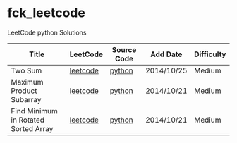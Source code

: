 fck_leetcode
============

LeetCode python Solutions

| Title | LeetCode | Source Code | Add Date | Difficulty |
| ----- | -------- | ----------- | -------- | ---------- |
|Two Sum|[leetcode](https://oj.leetcode.com/problems/two-sum/)|[python](./src/2Sum/2Sum.py)|2014/10/25|Medium|
|Maximum Product Subarray|[leetcode](https://oj.leetcode.com/problems/maximum-product-subarray/)|[python](./src/MaximumProductSubarray/MaximumProductSubarray.py)|2014/10/21|Medium|
|Find Minimum in Rotated Sorted Array|[leetcode](https://oj.leetcode.com/problems/find-minimum-in-rotated-sorted-array/)|[python](./src/FindMinimuminRotatedSortedArray/FindMinimuminRotatedSortedArray.py)|2014/10/21|Medium|

